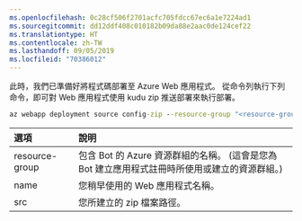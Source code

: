 ```yaml
---
ms.openlocfilehash: 0c28cf506f2701acfc705fdcc67ec6a1e7224ad1
ms.sourcegitcommit: dd12ddf408c010182b09da88e2aac0de124cef22
ms.translationtype: HT
ms.contentlocale: zh-TW
ms.lasthandoff: 09/05/2019
ms.locfileid: "70386012"
---
```

此時，我們已準備好將程式碼部署至 Azure Web 應用程式。 從命令列執行下列命令，即可對 Web 應用程式使用 kudu zip 推送部署來執行部署。

```cmd
az webapp deployment source config-zip --resource-group "<resource-group-name>" --name "<name-of-web-app>" --src "code.zip" 
```

| 選項   | 說明 |
|:---------|:------------|
| resource-group | 包含 Bot 的 Azure 資源群組的名稱。 (這會是您為 Bot 建立應用程式註冊時所使用或建立的資源群組。) |
| name | 您稍早使用的 Web 應用程式名稱。 |
| src  | 您所建立的 zip 檔案路徑。 |
